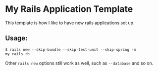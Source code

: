 # My Rails Application Template

This template is how I like to have new rails applications set up.

## Usage:

    $ rails new --skip-bundle --skip-test-unit --skip-spring -m my_rails.rb

Other `rails new` options still work as well, such as `--database` and so on.

